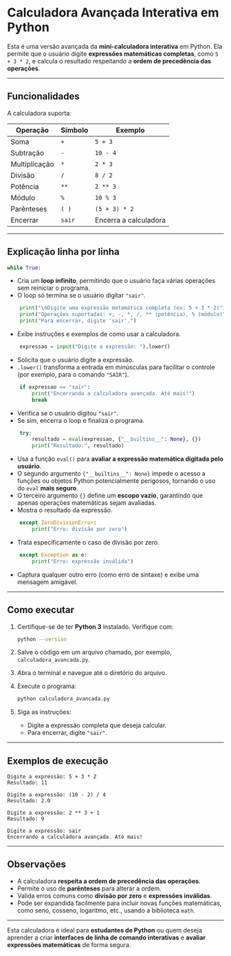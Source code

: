 
# Calculadora Avançada Interativa em Python

Esta é uma versão avançada da **mini-calculadora interativa** em Python. Ela permite que o usuário digite **expressões matemáticas completas**, como `5 + 3 * 2`, e calcula o resultado respeitando a **ordem de precedência das operações**.

---

## Funcionalidades

A calculadora suporta:

| Operação | Símbolo | Exemplo |
|----------|---------|---------|
| Soma | `+` | `5 + 3` |
| Subtração | `-` | `10 - 4` |
| Multiplicação | `*` | `2 * 3` |
| Divisão | `/` | `8 / 2` |
| Potência | `**` | `2 ** 3` |
| Módulo | `%` | `10 % 3` |
| Parênteses | `( )` | `(5 + 3) * 2` |
| Encerrar | `sair` | Encerra a calculadora |

---

## Explicação linha por linha

```python
while True:
````

* Cria um **loop infinito**, permitindo que o usuário faça várias operações sem reiniciar o programa.
* O loop só termina se o usuário digitar `"sair"`.

```python
    print("\nDigite uma expressão matemática completa (ex: 5 + 3 * 2)")
    print("Operações suportadas: +, -, *, /, ** (potência), % (módulo)")
    print("Para encerrar, digite 'sair'.")
```

* Exibe instruções e exemplos de como usar a calculadora.

```python
    expressao = input("Digite a expressão: ").lower()
```

* Solicita que o usuário digite a expressão.
* `.lower()` transforma a entrada em minúsculas para facilitar o controle (por exemplo, para o comando `"SAIR"`).

```python
    if expressao == "sair":
        print("Encerrando a calculadora avançada. Até mais!")
        break
```

* Verifica se o usuário digitou `"sair"`.
* Se sim, encerra o loop e finaliza o programa.

```python
    try:
        resultado = eval(expressao, {"__builtins__": None}, {})
        print("Resultado:", resultado)
```

* Usa a função `eval()` para **avaliar a expressão matemática digitada pelo usuário**.
* O segundo argumento `{"__builtins__": None}` impede o acesso a funções ou objetos Python potencialmente perigosos, tornando o uso do `eval` **mais seguro**.
* O terceiro argumento `{}` define um **escopo vazio**, garantindo que apenas operações matemáticas sejam avaliadas.
* Mostra o resultado da expressão.

```python
    except ZeroDivisionError:
        print("Erro: divisão por zero")
```

* Trata especificamente o caso de divisão por zero.

```python
    except Exception as e:
        print("Erro: expressão inválida")
```

* Captura qualquer outro erro (como erro de sintaxe) e exibe uma mensagem amigável.

---

## Como executar

1. Certifique-se de ter **Python 3** instalado.
   Verifique com:

   ```bash
   python --version
   ```

2. Salve o código em um arquivo chamado, por exemplo, `calculadora_avancada.py`.

3. Abra o terminal e navegue até o diretório do arquivo.

4. Execute o programa:

   ```bash
   python calculadora_avancada.py
   ```

5. Siga as instruções:

   * Digite a expressão completa que deseja calcular.
   * Para encerrar, digite `"sair"`.

---

## Exemplos de execução

```
Digite a expressão: 5 + 3 * 2
Resultado: 11

Digite a expressão: (10 - 2) / 4
Resultado: 2.0

Digite a expressão: 2 ** 3 + 1
Resultado: 9

Digite a expressão: sair
Encerrando a calculadora avançada. Até mais!
```

---

## Observações

* A calculadora **respeita a ordem de precedência das operações**.
* Permite o uso de **parênteses** para alterar a ordem.
* Valida erros comuns como **divisão por zero** e **expressões inválidas**.
* Pode ser expandida facilmente para incluir novas funções matemáticas, como seno, cosseno, logaritmo, etc., usando a biblioteca `math`.

---

Esta calculadora é ideal para **estudantes de Python** ou quem deseja aprender a criar **interfaces de linha de comando interativas** e **avaliar expressões matemáticas** de forma segura.


